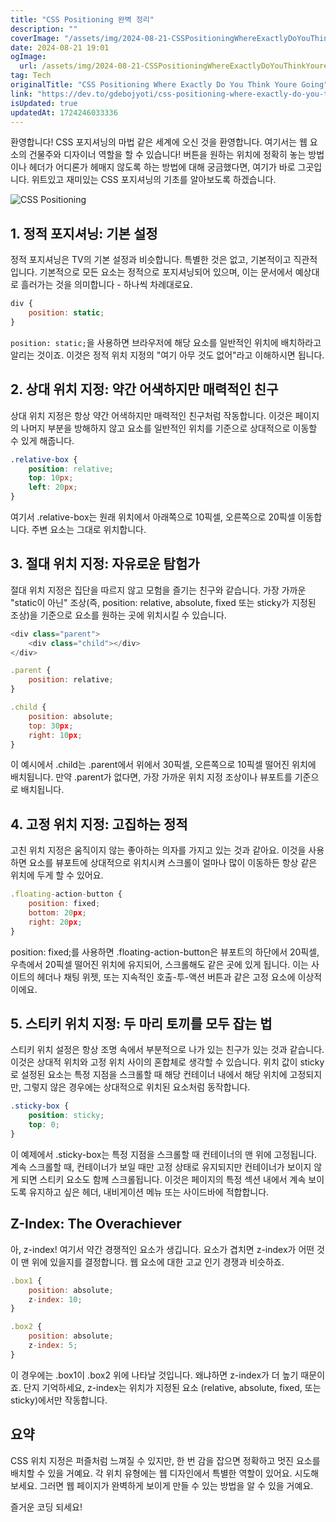 ```yaml
---
title: "CSS Positioning 완벽 정리"
description: ""
coverImage: "/assets/img/2024-08-21-CSSPositioningWhereExactlyDoYouThinkYoureGoing_0.png"
date: 2024-08-21 19:01
ogImage: 
  url: /assets/img/2024-08-21-CSSPositioningWhereExactlyDoYouThinkYoureGoing_0.png
tag: Tech
originalTitle: "CSS Positioning Where Exactly Do You Think Youre Going"
link: "https://dev.to/gdebojyoti/css-positioning-where-exactly-do-you-think-youre-going-2ec6"
isUpdated: true
updatedAt: 1724246033336
---
```



환영합니다! CSS 포지셔닝의 마법 같은 세계에 오신 것을 환영합니다. 여기서는 웹 요소의 건물주와 디자이너 역할을 할 수 있습니다! 버튼을 원하는 위치에 정확히 놓는 방법이나 헤더가 어디론가 헤매지 않도록 하는 방법에 대해 궁금했다면, 여기가 바로 그곳입니다. 위트있고 재미있는 CSS 포지셔닝의 기초를 알아보도록 하겠습니다.

![CSS Positioning](/assets/img/2024-08-21-CSSPositioningWhereExactlyDoYouThinkYoureGoing_0.png)

## 1. 정적 포지셔닝: 기본 설정

정적 포지셔닝은 TV의 기본 설정과 비슷합니다. 특별한 것은 없고, 기본적이고 직관적입니다. 기본적으로 모든 요소는 정적으로 포지셔닝되어 있으며, 이는 문서에서 예상대로 흘러가는 것을 의미합니다 - 하나씩 차례대로요.

<div class="content-ad"></div>

```js
div {
    position: static;
}
```

`position: static;`을 사용하면 브라우저에 해당 요소를 일반적인 위치에 배치하라고 알리는 것이죠. 이것은 정적 위치 지정의 "여기 아무 것도 없어"라고 이해하시면 됩니다.

## 2. 상대 위치 지정: 약간 어색하지만 매력적인 친구

상대 위치 지정은 항상 약간 어색하지만 매력적인 친구처럼 작동합니다. 이것은 페이지의 나머지 부분을 방해하지 않고 요소를 일반적인 위치를 기준으로 상대적으로 이동할 수 있게 해줍니다.

<div class="content-ad"></div>

```css
.relative-box {
    position: relative;
    top: 10px;
    left: 20px;
}
```

여기서 .relative-box는 원래 위치에서 아래쪽으로 10픽셀, 오른쪽으로 20픽셀 이동합니다. 주변 요소는 그대로 위치합니다.

## 3. 절대 위치 지정: 자유로운 탐험가

절대 위치 지정은 집단을 따르지 않고 모험을 즐기는 친구와 같습니다. 가장 가까운 "static이 아닌" 조상(즉, position: relative, absolute, fixed 또는 sticky가 지정된 조상)을 기준으로 요소를 원하는 곳에 위치시킬 수 있습니다.

<div class="content-ad"></div>

```js
<div class="parent">
    <div class="child"></div>
</div>
```

```js
.parent {
    position: relative;
}

.child {
    position: absolute;
    top: 30px;
    right: 10px;
}
```

이 예시에서 .child는 .parent에서 위에서 30픽셀, 오른쪽으로 10픽셀 떨어진 위치에 배치됩니다. 만약 .parent가 없다면, 가장 가까운 위치 지정 조상이나 뷰포트를 기준으로 배치됩니다.

## 4. 고정 위치 지정: 고집하는 정적

<div class="content-ad"></div>

고친 위치 지정은 움직이지 않는 좋아하는 의자를 가지고 있는 것과 같아요. 이것을 사용하면 요소를 뷰포트에 상대적으로 위치시켜 스크롤이 얼마나 많이 이동하든 항상 같은 위치에 두게 할 수 있어요.

```js
.floating-action-button {
    position: fixed;
    bottom: 20px;
    right: 20px;
}
```

position: fixed;를 사용하면 .floating-action-button은 뷰포트의 하단에서 20픽셀, 우측에서 20픽셀 떨어진 위치에 유지되어, 스크롤해도 같은 곳에 있게 됩니다. 이는 사이트의 헤더나 채팅 위젯, 또는 지속적인 호출-투-액션 버튼과 같은 고정 요소에 이상적이에요.

## 5. 스티키 위치 지정: 두 마리 토끼를 모두 잡는 법

<div class="content-ad"></div>

스티키 위치 설정은 항상 조명 속에서 부분적으로 나가 있는 친구가 있는 것과 같습니다. 이것은 상대적 위치와 고정 위치 사이의 혼합체로 생각할 수 있습니다. 위치 값이 sticky로 설정된 요소는 특정 지점을 스크롤할 때 해당 컨테이너 내에서 해당 위치에 고정되지만, 그렇지 않은 경우에는 상대적으로 위치된 요소처럼 동작합니다.

```css
.sticky-box {
    position: sticky;
    top: 0;
}
```

이 예제에서 .sticky-box는 특정 지점을 스크롤할 때 컨테이너의 맨 위에 고정됩니다. 계속 스크롤할 때, 컨테이너가 보일 때만 고정 상태로 유지되지만 컨테이너가 보이지 않게 되면 스티키 요소도 함께 스크롤됩니다. 이것은 페이지의 특정 섹션 내에서 계속 보이도록 유지하고 싶은 헤더, 내비게이션 메뉴 또는 사이드바에 적합합니다.

## Z-Index: The Overachiever

<div class="content-ad"></div>

아, z-index! 여기서 약간 경쟁적인 요소가 생깁니다. 요소가 겹치면 z-index가 어떤 것이 맨 위에 있을지를 결정합니다. 웹 요소에 대한 고교 인기 경쟁과 비슷하죠.

```js
.box1 {
    position: absolute;
    z-index: 10;
}

.box2 {
    position: absolute;
    z-index: 5;
}
```

이 경우에는 .box1이 .box2 위에 나타날 것입니다. 왜냐하면 z-index가 더 높기 때문이죠. 단지 기억하세요, z-index는 위치가 지정된 요소 (relative, absolute, fixed, 또는 sticky)에서만 작동합니다.

## 요약

<div class="content-ad"></div>

CSS 위치 지정은 퍼즐처럼 느껴질 수 있지만, 한 번 감을 잡으면 정확하고 멋진 요소를 배치할 수 있을 거예요. 각 위치 유형에는 웹 디자인에서 특별한 역할이 있어요. 시도해보세요. 그러면 웹 페이지가 완벽하게 보이게 만들 수 있는 방법을 알 수 있을 거예요.

즐거운 코딩 되세요!